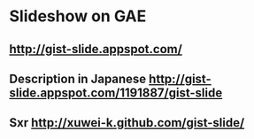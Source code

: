 # Slideshow on GAE

## http://gist-slide.appspot.com/

## Description in Japanese http://gist-slide.appspot.com/1191887/gist-slide

## Sxr http://xuwei-k.github.com/gist-slide/
